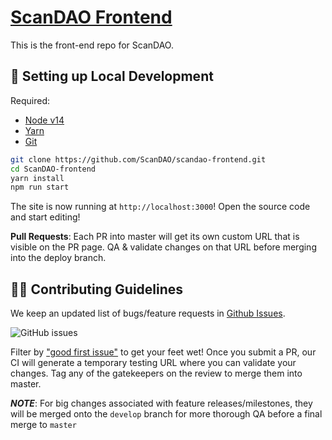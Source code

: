 # [ScanDAO Frontend](https://app.scandao.xyz/)

This is the front-end repo for ScanDAO.

## 🔧 Setting up Local Development

Required:

-   [Node v14](https://nodejs.org/download/release/latest-v14.x/)
-   [Yarn](https://classic.yarnpkg.com/en/docs/install/)
-   [Git](https://git-scm.com/downloads)

```bash
git clone https://github.com/ScanDAO/scandao-frontend.git
cd ScanDAO-frontend
yarn install
npm run start
```

The site is now running at `http://localhost:3000`!
Open the source code and start editing!

**Pull Requests**:
Each PR into master will get its own custom URL that is visible on the PR page. QA & validate changes on that URL before merging into the deploy branch.

## 👏🏽 Contributing Guidelines

We keep an updated list of bugs/feature requests in [Github Issues](https://github.com/ScanDAO/scandao-frontend/issues).

![GitHub issues](https://github.com/ScanDAO/scandao-frontend/issues?style=flat-square)

Filter by ["good first issue"](https://github.com/ScanDAO/scandao-frontend/issues?q=is%3Aopen+is%3Aissue+label%3A%22good+first+issue%22) to get your feet wet!
Once you submit a PR, our CI will generate a temporary testing URL where you can validate your changes. Tag any of the gatekeepers on the review to merge them into master.

_**NOTE**_: For big changes associated with feature releases/milestones, they will be merged onto the `develop` branch for more thorough QA before a final merge to `master`
